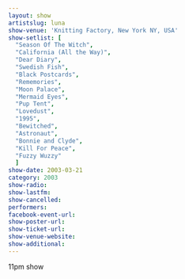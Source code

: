 ```yaml
---
layout: show
artistslug: luna
show-venue: 'Knitting Factory, New York NY, USA'
show-setlist: [
  "Season Of The Witch",
  "California (All the Way)",
  "Dear Diary",
  "Swedish Fish",
  "Black Postcards",
  "Rememories",
  "Moon Palace",
  "Mermaid Eyes",
  "Pup Tent",
  "Lovedust",
  "1995",
  "Bewitched",
  "Astronaut",
  "Bonnie and Clyde",
  "Kill For Peace",
  "Fuzzy Wuzzy"
  ]
show-date: 2003-03-21
category: 2003
show-radio: 
show-lastfm: 
show-cancelled: 
performers: 
facebook-event-url: 
show-poster-url: 
show-ticket-url: 
show-venue-website: 
show-additional: 
---
```


11pm show